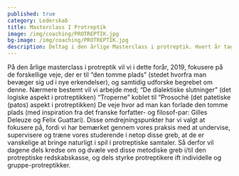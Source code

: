```yaml
---
published: true
category: Lederskab
title: Masterclass I Protreptik
image: /img/coaching/PROTREPTIK.jpg
bg-image: /img/coaching/PROTREPTIK.jpg
description: Deltag i den årlige Masterclass i protreptik. Hvert år tager vi fat på forskellige teoretiske temaer og afprøver dem med hinanden i praksis. Mød andre erfarne protreptikere og del dine erfaringer og indsigter.
---
```


På den årlige masterclass i protreptik vil vi i dette forår, 2019, fokusere på de forskellige veje, der er til “den tomme plads” (stedet hvorfra man bevæger sig ud i nye erkendelser), og samtidig udforske begrebet om denne.
Nærmere bestemt vil vi arbejde med;
“De dialektiske slutninger” (det logiske aspekt i protreptikken)
“Troperne” koblet til “Prosoché (det patetiske (patos) aspekt i protreptikken)
 De veje hvor ad man kan forlade den tomme plads (med inspiration fra det franske forfatter- og filosof-par: Gilles Deleuze og Felix Guattari).
Disse omdrejningspunkter har vi valgt at fokusere på, fordi vi har bemærket gennem vores praksis med at undervise, supervisere og træne vores studerende i netop disse greb, at de er vanskelige at bringe naturligt i spil i protreptiske samtaler. Så derfor vil dagene dels kredse om og dvæle ved disse  metodiske greb i/til den protreptiske redskabskasse, og dels styrke protreptikere ift individelle og gruppe-protreptikker.